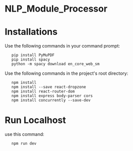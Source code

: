 ﻿# NLP_Module_Processor

# Installations
Use the following commands in your command prompt:
```
   pip install PyMuPDF
   pip install spacy
   python -m spacy download en_core_web_sm
```
Use the following commands in the project's root directory:
```
   npm install
   npm install --save react-dropzone
   npm install react-router-dom
   npm install express body-parser cors
   npm install concurrently --save-dev
```

# Run Localhost
 use this command:
```
   npm run dev
```
